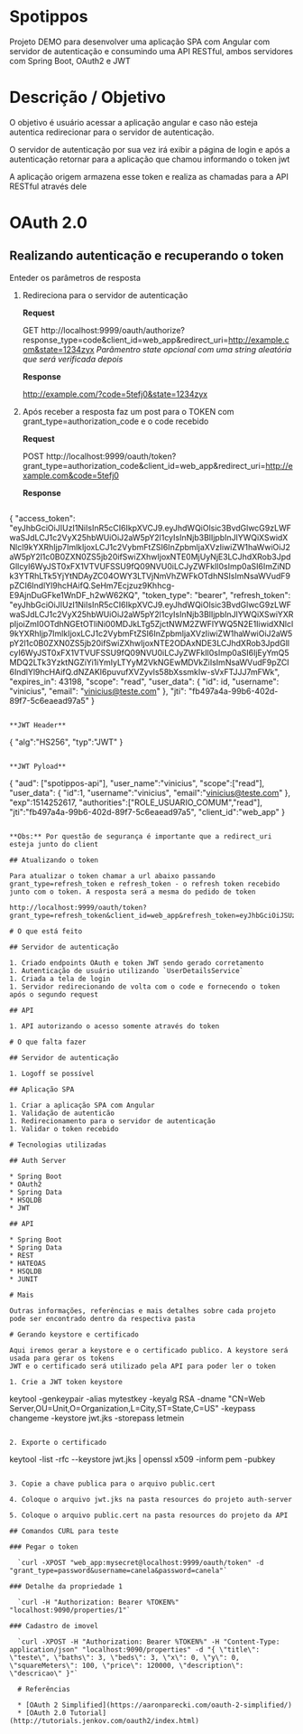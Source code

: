 # Spotippos

Projeto DEMO para desenvolver uma aplicação SPA com Angular com servidor de autenticação
e consumindo uma API RESTful, ambos servidores com Spring Boot, OAuth2 e JWT

# Descrição / Objetivo

O objetivo é usuário acessar a aplicação angular e caso não esteja autentica redirecionar para o 
servidor de autenticação.

O servidor de autenticação por sua vez irá exibir a página de login e após a autenticação retornar para a aplicação que chamou informando o token jwt

A aplicação origem armazena esse token e realiza as chamadas para a API RESTful através dele

# OAuth 2.0

## Realizando autenticação e recuperando o token

Enteder os parâmetros de resposta

1. Redireciona para o servidor de autenticação

   **Request**

   GET http://localhost:9999/oauth/authorize?response_type=code&client_id=web_app&redirect_uri=http://example.com&state=1234zyx
   *Parâmentro state opcional com uma string aleatória que será verificada depois*

   **Response**

   http://example.com/?code=5tefj0&state=1234zyx

2. Após receber a resposta faz um post para o TOKEN com grant_type=authorization_code e o code recebido

    **Request**

    POST http://localhost:9999/oauth/token?grant_type=authorization_code&client_id=web_app&redirect_uri=http://example.com&code=5tefj0

   **Response**
   ```
  {
    "access_token": "eyJhbGciOiJIUzI1NiIsInR5cCI6IkpXVCJ9.eyJhdWQiOlsic3BvdGlwcG9zLWFwaSJdLCJ1c2VyX25hbWUiOiJ2aW5pY2l1cyIsInNjb3BlIjpbInJlYWQiXSwidXNlcl9kYXRhIjp7ImlkIjoxLCJ1c2VybmFtZSI6InZpbmljaXVzIiwiZW1haWwiOiJ2aW5pY2l1c0B0ZXN0ZS5jb20ifSwiZXhwIjoxNTE0MjUyNjE3LCJhdXRob3JpdGllcyI6WyJST0xFX1VTVUFSSU9fQ09NVU0iLCJyZWFkIl0sImp0aSI6ImZiNDk3YTRhLTk5YjYtNDAyZC04OWY3LTVjNmVhZWFkOTdhNSIsImNsaWVudF9pZCI6IndlYl9hcHAifQ.SeHm7Ecjzuz9Khhcg-E9AjnDuGFke1WnDF_h2wW62KQ",
    "token_type": "bearer",
    "refresh_token": "eyJhbGciOiJIUzI1NiIsInR5cCI6IkpXVCJ9.eyJhdWQiOlsic3BvdGlwcG9zLWFwaSJdLCJ1c2VyX25hbWUiOiJ2aW5pY2l1cyIsInNjb3BlIjpbInJlYWQiXSwiYXRpIjoiZmI0OTdhNGEtOTliNi00MDJkLTg5ZjctNWM2ZWFlYWQ5N2E1IiwidXNlcl9kYXRhIjp7ImlkIjoxLCJ1c2VybmFtZSI6InZpbmljaXVzIiwiZW1haWwiOiJ2aW5pY2l1c0B0ZXN0ZS5jb20ifSwiZXhwIjoxNTE2ODAxNDE3LCJhdXRob3JpdGllcyI6WyJST0xFX1VTVUFSSU9fQ09NVU0iLCJyZWFkIl0sImp0aSI6IjEyYmQ5MDQ2LTk3YzktNGZiYi1iYmIyLTYyM2VkNGEwMDVkZiIsImNsaWVudF9pZCI6IndlYl9hcHAifQ.dNZAKI6puvufXVZyvls58bXssmkIw-sVxFTJJJ7mFWk",
    "expires_in": 43198,
    "scope": "read",
    "user_data": {
        "id": id,
        "username": "vinicius",
        "email": "vinicius@teste.com"
    },
    "jti": "fb497a4a-99b6-402d-89f7-5c6eaead97a5"
  }
   ```

   **JWT Header**
   ```
   {
     "alg":"HS256",
     "typ":"JWT"
   }
   ```

  **JWT Pyload**
   ```
   {
    "aud": ["spotippos-api"],
    "user_name":"vinicius",
    "scope":["read"],
    "user_data": {
      "id":1,
      "username":"vinicius",
      "email":"vinicius@teste.com"
    },
    "exp":1514252617,
    "authorities":["ROLE_USUARIO_COMUM","read"],
    "jti":"fb497a4a-99b6-402d-89f7-5c6eaead97a5",
    "client_id":"web_app"
  }
   ```

   **Obs:** Por questão de segurança é importante que a redirect_uri esteja junto do client

## Atualizando o token

Para atualizar o token chamar a url abaixo passando grant_type=refresh_token e refresh_token - o refresh token recebido junto com o token. A resposta será a mesma do pedido de token

http://localhost:9999/oauth/token?grant_type=refresh_token&client_id=web_app&refresh_token=eyJhbGciOiJSUzI1NiIsInR5cCI6IkpXVCJ9...

# O que está feito

## Servidor de autenticação

1. Criado endpoints OAuth e token JWT sendo gerado corretamento
1. Autenticação de usuário utilizando `UserDetailsService`
1. Criada a tela de login
1. Servidor redirecionando de volta com o code e fornecendo o token após o segundo request

## API

1. API autorizando o acesso somente através do token

# O que falta fazer

## Servidor de autenticação

1. Logoff se possível

## Aplicação SPA

1. Criar a aplicação SPA com Angular
1. Validação de autenticão
1. Redirecionamento para o servidor de autenticação
1. Validar o token recebido

# Tecnologias utilizadas

## Auth Server

* Spring Boot
* OAuth2
* Spring Data
* HSQLDB
* JWT

## API

* Spring Boot
* Spring Data
* REST
* HATEOAS
* HSQLDB
* JUNIT

# Mais

Outras informações, referências e mais detalhes sobre cada projeto pode ser encontrado dentro da respectiva pasta

# Gerando keystore e certificado

Aqui iremos gerar a keystore e o certificado publico. A keystore será usada para gerar os tokens 
JWT e o certificado será utilizado pela API para poder ler o token

1. Crie a JWT token keystore

```
  keytool -genkeypair -alias mytestkey -keyalg RSA -dname "CN=Web Server,OU=Unit,O=Organization,L=City,ST=State,C=US" -keypass changeme -keystore jwt.jks -storepass letmein
```

2. Exporte o certificado

```
  keytool -list -rfc --keystore jwt.jks | openssl x509 -inform pem -pubkey
```

3. Copie a chave publica para o arquivo public.cert

4. Coloque o arquivo jwt.jks na pasta resources do projeto auth-server

5. Coloque o arquivo public.cert na pasta resources do projeto da API

## Comandos CURL para teste

### Pegar o token

  `curl -XPOST "web_app:mysecret@localhost:9999/oauth/token" -d "grant_type=password&username=canela&password=canela"`

### Detalhe da propriedade 1

  `curl -H "Authorization: Bearer %TOKEN%" "localhost:9090/properties/1"`

### Cadastro de imovel

  `curl -XPOST -H "Authorization: Bearer %TOKEN%" -H "Content-Type: application/json" "localhost:9090/properties" -d "{ \"title\": \"teste\", \"baths\": 3, \"beds\": 3, \"x\": 0, \"y\": 0, \"squareMeters\": 100, \"price\": 120000, \"description\": \"descricao\" }"`

  # Referências

  * [OAuth 2 Simplified](https://aaronparecki.com/oauth-2-simplified/)
  * [OAuth 2.0 Tutorial](http://tutorials.jenkov.com/oauth2/index.html)